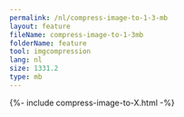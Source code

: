 ```yaml
---
permalink: /nl/compress-image-to-1-3-mb
layout: feature
fileName: compress-image-to-1-3mb
folderName: feature
tool: imgcompression
lang: nl
size: 1331.2
type: mb
---
```


{%- include compress-image-to-X.html -%}
